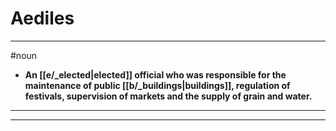 # Aediles
---
#noun
- **An [[e/_elected|elected]] official who was responsible for the maintenance of public [[b/_buildings|buildings]], regulation of festivals, supervision of markets and the supply of grain and water.**
---
---
